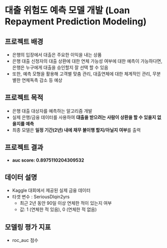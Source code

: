 # 대출 위험도 예측 모델 개발 (Loan Repayment Prediction Modeling)

## 프로젝트 배경
- 은행의 입장에서 대출은 주요한 이익을 내는 상품
- 은행 대출 신청자의 대출 상환에 대한 연체 가능성 여부에 대한 예측이 가능하다면, 은행은 누구에게 대출을 승인할지 잘 선택 할 수 있음
- 또한, 예측 모형을 활용해 고객별 맞춤 관리, 대출연체에 대한 체계적인 관리, 무분별한 연체독촉 감소 등 예상

## 프로젝트 목적
- 은행 대출 대상자를 예측하는 알고리즘 개발
- 실제 은행/금융 데이터를 사용하여 **대출을 받으려는 사람이 상환을 할 수 있을지 없을지를 예측**
- 최종 모델은 **일정 기간(2년) 내에 채무 불이행 할지/아닐지 여부**를 출력

## 프로젝트 결과
- **auc score: 0.8975110204309532**

## 데이터 설명
- Kaggle 대회에서 제공된 실제 금융 데이터
- 타겟 변수 : SeriousDlqin2yrs
  - 최근 2년 동안 90일 이상 연체한 적이 있는지 여부
  - 값: 1 (연체한 적 있음), 0 (연체한 적 없음)

## 모델링 평가 지표
- roc_auc 점수
